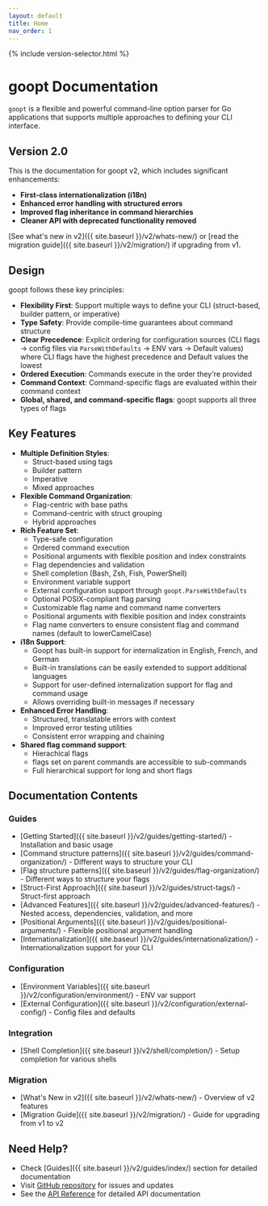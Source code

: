 ```yaml
---
layout: default
title: Home
nav_order: 1
---
```


{% include version-selector.html %}

# goopt Documentation

`goopt` is a flexible and powerful command-line option parser for Go applications that supports multiple approaches to defining your CLI interface.

## Version 2.0

This is the documentation for goopt v2, which includes significant enhancements:

- **First-class internationalization (i18n)**
- **Enhanced error handling with structured errors**
- **Improved flag inheritance in command hierarchies**
- **Cleaner API with deprecated functionality removed**

[See what's new in v2]({{ site.baseurl }}/v2/whats-new/) or [read the migration guide]({{ site.baseurl }}/v2/migration/) if upgrading from v1.

## Design

goopt follows these key principles:
- **Flexibility First**: Support multiple ways to define your CLI (struct-based, builder pattern, or imperative)
- **Type Safety**: Provide compile-time guarantees about command structure
- **Clear Precedence**: Explicit ordering for configuration sources (CLI flags → config files via `ParseWithDefaults` → ENV vars → Default values) where CLI flags have the highest precedence and Default values the lowest
- **Ordered Execution**: Commands execute in the order they're provided
- **Command Context**: Command-specific flags are evaluated within their command context
- **Global, shared, and command-specific flags**: goopt supports all three types of flags

## Key Features

- **Multiple Definition Styles**:
  - Struct-based using tags
  - Builder pattern
  - Imperative
  - Mixed approaches
- **Flexible Command Organization**:
  - Flag-centric with base paths
  - Command-centric with struct grouping
  - Hybrid approaches
- **Rich Feature Set**:
  - Type-safe configuration
  - Ordered command execution
  - Positional arguments with flexible position and index constraints
  - Flag dependencies and validation
  - Shell completion (Bash, Zsh, Fish, PowerShell)
  - Environment variable support
  - External configuration support through `goopt.ParseWithDefaults`
  - Optional POSIX-compliant flag parsing
  - Customizable flag name and command name converters
  - Positional arguments with flexible position and index constraints
  - Flag name converters to ensure consistent flag and command names (default to lowerCamelCase)
- **i18n Support**:
  - Goopt has built-in support for internalization in English, French, and German
  - Built-in translations can be easily extended to support additional languages
  - Support for user-defined internalization support for flag and command usage
  - Allows overriding built-in messages if necessary
- **Enhanced Error Handling**:
  - Structured, translatable errors with context
  - Improved error testing utilities
  - Consistent error wrapping and chaining
- **Shared flag command support**:
  - Hierachical flags 
  - flags set on parent commands are accessible to sub-commands
  - Full hierarchical support for long and short flags

## Documentation Contents

### Guides
- [Getting Started]({{ site.baseurl }}/v2/guides/getting-started/) - Installation and basic usage
- [Command structure patterns]({{ site.baseurl }}/v2/guides/command-organization/) - Different ways to structure your CLI
- [Flag structure patterns]({{ site.baseurl }}/v2/guides/flag-organization/) - Different ways to structure your flags
- [Struct-First Approach]({{ site.baseurl }}/v2/guides/struct-tags/) - Struct-first approach
- [Advanced Features]({{ site.baseurl }}/v2/guides/advanced-features/) - Nested access, dependencies, validation, and more
- [Positional Arguments]({{ site.baseurl }}/v2/guides/positional-arguments/) - Flexible positional argument handling
- [Internationalization]({{ site.baseurl }}/v2/guides/internationalization/) - Internationalization support for your CLI

### Configuration
- [Environment Variables]({{ site.baseurl }}/v2/configuration/environment/) - ENV var support
- [External Configuration]({{ site.baseurl }}/v2/configuration/external-config/) - Config files and defaults

### Integration
- [Shell Completion]({{ site.baseurl }}/v2/shell/completion/) - Setup completion for various shells

### Migration
- [What's New in v2]({{ site.baseurl }}/v2/whats-new/) - Overview of v2 features
- [Migration Guide]({{ site.baseurl }}/v2/migration/) - Guide for upgrading from v1 to v2

## Need Help?

- Check [Guides]({{ site.baseurl }}/v2/guides/index/) section for detailed documentation
- Visit [GitHub repository](https://github.com/napalu/goopt) for issues and updates
- See the [API Reference](https://pkg.go.dev/github.com/napalu/goopt/v2) for detailed API documentation
